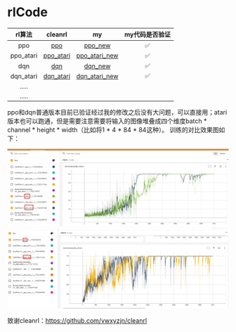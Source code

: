 ﻿# rlCode
| rl算法 | cleanrl | my | my代码是否验证 |
| :---: | :---: | :---: | :---: |
| ppo | [ppo](https://github.com/acezsq/rlCode/blob/main/ppo.py) | [ppo_new](https://github.com/acezsq/rlCode/blob/main/ppo_new.py) | ✅ |
| ppo_atari | [ppo_atari](https://github.com/acezsq/rlCode/blob/main/ppo_atari.py) | [ppo_atari_new](https://github.com/acezsq/rlCode/blob/main/ppo_atari_new.py) | ✅ |
| dqn | [dqn](https://github.com/acezsq/rlCode/blob/main/dqn.py) | [dqn_new](https://github.com/acezsq/rlCode/blob/main/dqn_new.py) | ✅ |
| dqn_atari | [dqn_atari](https://github.com/acezsq/rlCode/blob/main/dqn_atari.py) | [dqn_atari_new](https://github.com/acezsq/rlCode/blob/main/dqn_atari_new.py) | ✅ |
| ..... |  |  |  |
| ..... |  |  |  |


ppo和dqn普通版本目前已验证经过我的修改之后没有大问题，可以直接用；atari版本也可以跑通，但是需要注意需要将输入的图像堆叠成四个维度batch * channel * height * width（比如将1 * 4 * 84 * 84这种）。
训练的对比效果图如下：

![dqn vs dqn_new.png](https://github.com/acezsq/rlCode/blob/main/pic/dqn%20vs%20dqn_new.png)
![ppo vs ppo_new](https://github.com/acezsq/rlCode/blob/main/pic/ppo%20vs%20ppo_new.png)

致谢cleanrl：https://github.com/vwxyzjn/cleanrl
